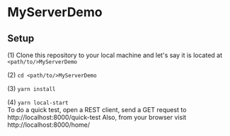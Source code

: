 # MyServerDemo

## Setup

(1) Clone this repository to your local machine and let's say it is located at `<path/to/>MyServerDemo`

(2) `cd <path/to/>MyServerDemo`

(3) `yarn install`

(4) `yarn local-start`  
To do a quick test, open a REST client, send a GET request to http://localhost:8000/quick-test
Also, from your browser visit http://localhost:8000/home/
